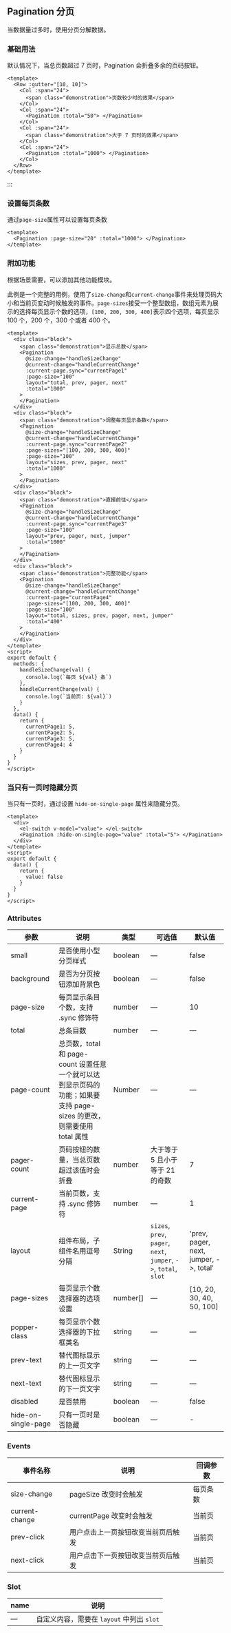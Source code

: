 ## Pagination 分页

当数据量过多时，使用分页分解数据。

### 基础用法

默认情况下，当总页数超过 7 页时，Pagination 会折叠多余的页码按钮。

```vue demo
<template>
  <Row :gutter="[10, 10]">
    <Col :span="24">
      <span class="demonstration">页数较少时的效果</span>
    </Col>
    <Col :span="24">
      <Pagination :total="50"> </Pagination>
    </Col>
    <Col :span="24">
      <span class="demonstration">大于 7 页时的效果</span>
    </Col>
    <Col :span="24">
      <Pagination :total="1000"> </Pagination>
    </Col>
  </Row>
</template>
```

:::

### 设置每页条数

通过`page-size`属性可以设置每页条数

```vue demo
<template>
  <Pagination :page-size="20" :total="1000"> </Pagination>
</template>
```

### 附加功能

根据场景需要，可以添加其他功能模块。

此例是一个完整的用例，使用了`size-change`和`current-change`事件来处理页码大小和当前页变动时候触发的事件。`page-sizes`接受一个整型数组，数组元素为展示的选择每页显示个数的选项，`[100, 200, 300, 400]`表示四个选项，每页显示 100 个，200 个，300 个或者 400 个。

```vue demo
<template>
  <div class="block">
    <span class="demonstration">显示总数</span>
    <Pagination
      @size-change="handleSizeChange"
      @current-change="handleCurrentChange"
      :current-page.sync="currentPage1"
      :page-size="100"
      layout="total, prev, pager, next"
      :total="1000"
    >
    </Pagination>
  </div>
  <div class="block">
    <span class="demonstration">调整每页显示条数</span>
    <Pagination
      @size-change="handleSizeChange"
      @current-change="handleCurrentChange"
      :current-page.sync="currentPage2"
      :page-sizes="[100, 200, 300, 400]"
      :page-size="100"
      layout="sizes, prev, pager, next"
      :total="1000"
    >
    </Pagination>
  </div>
  <div class="block">
    <span class="demonstration">直接前往</span>
    <Pagination
      @size-change="handleSizeChange"
      @current-change="handleCurrentChange"
      :current-page.sync="currentPage3"
      :page-size="100"
      layout="prev, pager, next, jumper"
      :total="1000"
    >
    </Pagination>
  </div>
  <div class="block">
    <span class="demonstration">完整功能</span>
    <Pagination
      @size-change="handleSizeChange"
      @current-change="handleCurrentChange"
      :current-page="currentPage4"
      :page-sizes="[100, 200, 300, 400]"
      :page-size="100"
      layout="total, sizes, prev, pager, next, jumper"
      :total="400"
    >
    </Pagination>
  </div>
</template>
<script>
export default {
  methods: {
    handleSizeChange(val) {
      console.log(`每页 ${val} 条`)
    },
    handleCurrentChange(val) {
      console.log(`当前页: ${val}`)
    }
  },
  data() {
    return {
      currentPage1: 5,
      currentPage2: 5,
      currentPage3: 5,
      currentPage4: 4
    }
  }
}
</script>
```

### 当只有一页时隐藏分页

当只有一页时，通过设置 `hide-on-single-page` 属性来隐藏分页。

```vue demo
<template>
  <div>
    <el-switch v-model="value"> </el-switch>
    <Pagination :hide-on-single-page="value" :total="5"> </Pagination>
  </div>
</template>
<script>
export default {
  data() {
    return {
      value: false
    }
  }
}
</script>
```

### Attributes

| 参数                | 说明                                                                                                                  | 类型     | 可选值                                                            | 默认值                                 |
| ------------------- | --------------------------------------------------------------------------------------------------------------------- | -------- | ----------------------------------------------------------------- | -------------------------------------- |
| small               | 是否使用小型分页样式                                                                                                  | boolean  | —                                                                 | false                                  |
| background          | 是否为分页按钮添加背景色                                                                                              | boolean  | —                                                                 | false                                  |
| page-size           | 每页显示条目个数，支持 .sync 修饰符                                                                                   | number   | —                                                                 | 10                                     |
| total               | 总条目数                                                                                                              | number   | —                                                                 | —                                      |
| page-count          | 总页数，total 和 page-count 设置任意一个就可以达到显示页码的功能；如果要支持 page-sizes 的更改，则需要使用 total 属性 | Number   | —                                                                 | —                                      |
| pager-count         | 页码按钮的数量，当总页数超过该值时会折叠                                                                              | number   | 大于等于 5 且小于等于 21 的奇数                                   | 7                                      |
| current-page        | 当前页数，支持 .sync 修饰符                                                                                           | number   | —                                                                 | 1                                      |
| layout              | 组件布局，子组件名用逗号分隔                                                                                          | String   | `sizes`, `prev`, `pager`, `next`, `jumper`, `->`, `total`, `slot` | 'prev, pager, next, jumper, ->, total' |
| page-sizes          | 每页显示个数选择器的选项设置                                                                                          | number[] | —                                                                 | [10, 20, 30, 40, 50, 100]              |
| popper-class        | 每页显示个数选择器的下拉框类名                                                                                        | string   | —                                                                 | —                                      |
| prev-text           | 替代图标显示的上一页文字                                                                                              | string   | —                                                                 | —                                      |
| next-text           | 替代图标显示的下一页文字                                                                                              | string   | —                                                                 | —                                      |
| disabled            | 是否禁用                                                                                                              | boolean  | —                                                                 | false                                  |
| hide-on-single-page | 只有一页时是否隐藏                                                                                                    | boolean  | —                                                                 | -                                      |

### Events

| 事件名称       | 说明                               | 回调参数 |
| -------------- | ---------------------------------- | -------- |
| size-change    | pageSize 改变时会触发              | 每页条数 |
| current-change | currentPage 改变时会触发           | 当前页   |
| prev-click     | 用户点击上一页按钮改变当前页后触发 | 当前页   |
| next-click     | 用户点击下一页按钮改变当前页后触发 | 当前页   |

### Slot

| name | 说明                                      |
| ---- | ----------------------------------------- |
| —    | 自定义内容，需要在 `layout` 中列出 `slot` |
